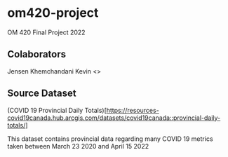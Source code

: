 # om420-project
OM 420 Final Project 2022

## Colaborators
Jensen Khemchandani
Kevin <>

## Source Dataset
(COVID 19 Provincial Daily Totals)[https://resources-covid19canada.hub.arcgis.com/datasets/covid19canada::provincial-daily-totals/]

This dataset contains provincial data regarding many COVID 19 metrics taken between March 23 2020 and April 15 2022 


